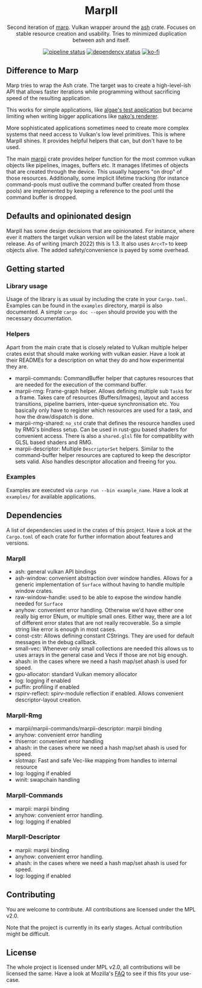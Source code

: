 <div align="center">

# MarpII

Second iteration of [marp](gitlab.com/tendsinmende/marp). Vulkan wrapper around the [ash](crates.io/crates/ash) crate. Focuses on stable resource creation and usability. Tries to minimized duplication between ash and itself.

[![pipeline status](https://gitlab.com/tendsinmende/marpii/badges/main/pipeline.svg)](https://gitlab.com/tendsinmende/marpii/-/commits/main)
[![dependency status](https://deps.rs/repo/gitlab/tendsinmende/marpii/status.svg)](https://deps.rs/repo/gitlab/tendsinmende/marpii)
[![ko-fi](https://ko-fi.com/img/githubbutton_sm.svg)](https://ko-fi.com/L3L3F09W2)
</div>

## Difference to Marp
Marp tries to wrap the Ash crate. The target was to create a high-level-ish API that allows faster iterations while programming without sacrificing speed of the resulting application.

This works for simple applications, like [algae's test application](https://gitlab.com/tendsinmende/algae/-/tree/main/crates/vulkan_runner) but became limiting when writing bigger applications like [nako's renderer](https://gitlab.com/tendsinmende/nako/-/tree/main/crates/nakorender).

More sophisticated applications sometimes need to create more complex systems that need access to Vulkan's low level primitives. This is where MarpII shines. It provides helpful helpers that can, but don't have to be used.

The main [marpii](crates/marpii) crate provides helper function for the most common vulkan objects like pipelines, images, buffers etc. It manages lifetimes of objects that are created through the device. This usually happens "on drop" of those resources. Additionally, some implicit lifetime tracking (for instance command-pools must outlive the command buffer created from those pools) are implemented by keeping a reference to the pool until the command buffer is dropped.

## Defaults and opinionated design

MarpII has some design decisions that are opinionated. For instance, where ever it matters the target vulkan version will be the latest stable major release. As of writing (march 2022) this is 1.3. It also uses `Arc<T>` to keep objects alive. The added safety/convenience is payed by some overhead.

## Getting started

### Library usage

Usage of the library is as usual by including the crate in your `Cargo.toml`.
Examples can be found in the `examples` directory, marpii is also documented. A simple `cargo doc --open` should provide you with the necessary documentation.

### Helpers

Apart from the main crate that is closely related to Vulkan multiple helper crates exist that should make working with vulkan easier. Have a look at their READMEs for a description on what they do and how experimental they are.

- marpii-commands: CommandBuffer helper that captures resources that are needed for the execution of the command buffer.
- marpii-rmg: Frame-graph helper. Allows defining multiple sub `Task`s for a frame. Takes care of resources (Buffers/Images), layout and access transitions, pipeline barriers, inter-queue synchronisation etc. You basically only have to register which resources are used for a task, and how the draw/dispatch is done.
- marpii-rmg-shared: `no_std` crate that defines the resource handles used by RMG's bindless setup. Can be used in rust-gpu based shaders for convenient access. There is also a `shared.glsl` file for compatiblity with GLSL based shaders and RMG.
- marpii-descriptor: Multiple `DescriptorSet` helpers. Similar to the command-buffer helper resources are captured to keep the descriptor sets valid. Also handles descriptor allocation and freeing for you.

### Examples

Examples are executed via `cargo run --bin example_name`. Have a look at `examples/` for available applications.

## Dependencies
A list of dependencies used in the crates of this project. Have a look at the `Cargo.toml` of each crate for further information about features and versions.

### MarpII

- ash: general vulkan API bindings
- ash-window: convenient abstraction over window handles. Allows for a generic implementation of `Surface` without having to handle multiple window crates.
- raw-window-handle: used to be able to expose the window handle needed for `Surface`
- anyhow: convenient error handling. Otherwise we'd have either one really big error ENum, or multiple small ones. Either way, there are a lot of different error states that are not really recoverable. So a simple string like error is enough in most cases.
- const-cstr: Allows defining constant CStrings. They are used for default messages in the debug callback.
- small-vec: Whenever only small collections are needed this allows us to uses arrays in the general case and Vecs if those are not big enough.
- ahash: in the cases where we need a hash map/set ahash is used for speed.
- gpu-allocator: standard Vulkan memory allocator
- log: logging if enabled
- puffin: profiling if enabled
- rspirv-reflect: spirv-module reflection if enabled. Allows convenient descriptor-layout creation.

### MarpII-Rmg

- marpii/marpii-commands/marpii-descriptor: marpii binding
- anyhow: convenient error handling
- thiserror: convenient error handling
- ahash: in the cases where we need a hash map/set ahash is used for speed.
- slotmap: Fast and safe Vec-like mapping from handles to internal resource
- log: logging if enabled
- winit: swapchain handling

### MarpII-Commands
- marpii: marpii binding
- anyhow: convenient error handling.
- log: logging if enabled

### MarpII-Descriptor

- marpii: marpii binding
- anyhow: convenient error handling.
- ahash: in the cases where we need a hash map/set ahash is used for speed.
- log: logging if enabled

## Contributing

You are welcome to contribute. All contributions are licensed under the MPL v2.0.

Note that the project is currently in its early stages. Actual contribution might be difficult.

## License

The whole project is licensed under MPL v2.0, all contributions will be licensed the same. Have a look at Mozilla's [FAQ](https://www.mozilla.org/en-US/MPL/2.0/FAQ/) to see if this fits your use-case.
